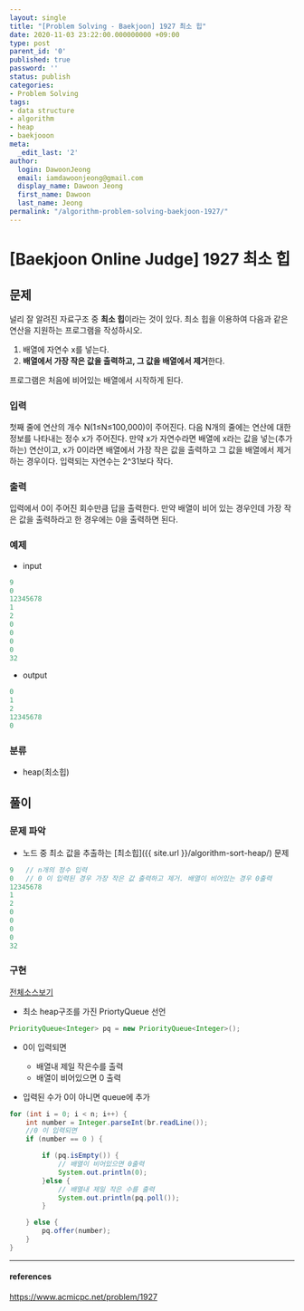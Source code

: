 ```yaml
---
layout: single
title: "[Problem Solving - Baekjoon] 1927 최소 힙"
date: 2020-11-03 23:22:00.000000000 +09:00
type: post
parent_id: '0'
published: true
password: ''
status: publish
categories:
- Problem Solving
tags:
- data structure
- algorithm
- heap
- baekjooon
meta:
  _edit_last: '2'
author:
  login: DawoonJeong
  email: iamdawoonjeong@gmail.com
  display_name: Dawoon Jeong
  first_name: Dawoon
  last_name: Jeong
permalink: "/algorithm-problem-solving-baekjoon-1927/"
---
```

# [Baekjoon Online Judge] 1927 최소 힙

## 문제
널리 잘 알려진 자료구조 중 **최소 힙**이라는 것이 있다. 최소 힙을 이용하여 다음과 같은 연산을 지원하는 프로그램을 작성하시오.

1. 배열에 자연수 x를 넣는다.
2. **배열에서 가장 작은 값을 출력하고, 그 값을 배열에서 제거**한다.

프로그램은 처음에 비어있는 배열에서 시작하게 된다.

### 입력
첫째 줄에 연산의 개수 N(1≤N≤100,000)이 주어진다. 다음 N개의 줄에는 연산에 대한 정보를 나타내는 정수 x가 주어진다. 만약 x가 자연수라면 배열에 x라는 값을 넣는(추가하는) 연산이고, x가 0이라면 배열에서 가장 작은 값을 출력하고 그 값을 배열에서 제거하는 경우이다. 입력되는 자연수는 2^31보다 작다.

### 출력
입력에서 0이 주어진 회수만큼 답을 출력한다. 만약 배열이 비어 있는 경우인데 가장 작은 값을 출력하라고 한 경우에는 0을 출력하면 된다.

### 예제
- input

```java
9
0
12345678
1
2
0
0
0
0
32
```

- output

```java
0
1
2
12345678
0
```

### 분류
- heap(최소힙)

## 풀이

### 문제 파악
- 노드 중 최소 값을 추출하는 [최소힙]({{ site.url }}/algorithm-sort-heap/) 문제

```java
9   // n개의 정수 입력
0   // 0 이 입력된 경우 가장 작은 값 출력하고 제거. 배열이 비어있는 경우 0출력
12345678
1
2
0
0
0
0
32
```

### 구현

[전체소스보기](https://github.com/devvoon/java-datastructure-algorithm/blob/master/java-algorithm-problem-solving/src/baekjoon/problem1927/Main.java)

- 최소 heap구조를 가진 PriortyQueue 선언

```java
PriorityQueue<Integer> pq = new PriorityQueue<Integer>();
```

- 0이 입력되면
	- 배열내 제일 작은수를 출력
	- 배열이 비어있으면 0 출력

- 입력된 수가 0이 아니면 queue에 추가   

```java
for (int i = 0; i < n; i++) {
    int number = Integer.parseInt(br.readLine());
	//0 이 입력되면
    if (number == 0 ) {

        if (pq.isEmpty()) {
			// 배열이 비어있으면 0출력
            System.out.println(0);
        }else {
			// 배열내 제일 작은 수를 출력
            System.out.println(pq.poll());
        }

    } else {
        pq.offer(number);
    }
}
```

---

#### references
<https://www.acmicpc.net/problem/1927>
